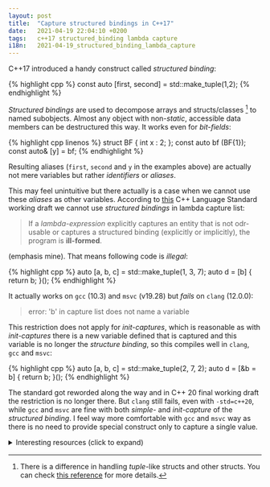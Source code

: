```yaml
---
layout: post
title:  "Capture structured bindings in C++17"
date:   2021-04-19 22:04:10 +0200
tags:   c++17 structured_binding lambda capture
i18n:   2021-04-19_structured_binding_lambda_capture
---
```

C++17 introduced a handy construct called *structured binding*:

{% highlight cpp %}
const auto [first, second] = std::make_tuple(1,2);
{% endhighlight %}

*Structured bindings* are used to decompose arrays and structs/classes [^1] to named subobjects. Almost any object with non-*static*, accessible data members can be destructured this way. It works even for *bit-fields*:

{% highlight cpp linenos %}
struct BF {
  int x : 2;
};
const auto bf (BF{1});
const auto& [y] = bf;
{% endhighlight %}

Resulting aliases (`first`, `second` and `y` in the examples above) are actually not mere variables but rather *identifiers* or *aliases*.

This may feel unintuitive but there actually is a case when we cannot use these *aliases* as other variables. According to [this][cpp17-wd-n4713] C++ Language Standard working draft we cannot use *structured bindings* in lambda capture list:

> If a *lambda-expression* explicitly captures an entity that is not odr-usable or captures a structured binding (explicitly or implicitly), the program is  **ill-formed**.

(emphasis mine). That means following code is *illegal*:

{% highlight cpp %}
auto [a, b, c] = std::make_tuple(1, 3, 7);
auto d = [b] { return b; }();
{% endhighlight %}

It actually works on `gcc` (10.3) and `msvc` (v19.28) but *fails* on `clang` (12.0.0):

> error: 'b' in capture list does not name a variable

This restriction does not apply for *init-captures*, which is reasonable as with *init-captures* there is a new variable defined that is captured and this variable is no longer the *structure binding*, so this compiles well in `clang`, `gcc` and `msvc`:

{% highlight cpp %}
auto [a, b, c] = std::make_tuple(2, 7, 2);
auto d = [&b = b] { return b; }();
{% endhighlight %}

The standard got reworded along the way and in C++ 20 final working draft the restriction is no longer there. But `clang` still fails, even with `-std=c++20`, while `gcc` and `msvc` are fine with both *simple-* and *init-capture* of the *structured binding*. I feel way more comfortable with `gcc` and `msvc` way as there is no need to provide special construct only to capture a single value.

<details markdown="1" style="margin-bottom:16px">
<summary>Interesting resources (click to expand)</summary>
- [C++ Language Standard working draft N4713][cpp17-wd-n4713] (2017-11-27)
- [C++20 Language Standard final working draft N4861][cpp20-wd-n4861] (2020-04-01)
- [Why structured bindings can't declare variables?](https://www.reddit.com/r/cpp_questions/comments/e1ralf/why_structured_bindings_cant_declare_variables/) a Reddit post
- [Lambda implicit capture fails with variable declared from structured binding](https://stackoverflow.com/questions/46114214/lambda-implicit-capture-fails-with-variable-declared-from-structured-binding) Stack overflow thread
- [Reference capture of structured bindings: a Public Proposal](http://www.open-std.org/jtc1/sc22/wg21/docs/papers/2019/p1381r1.html) (2019-02-22)
- [Changes between C++17 and C++20 DIS](http://www.open-std.org/jtc1/sc22/wg21/docs/papers/2020/p2131r0.html) "Improvements for structured bindings" listed here (2020-03-02)
- [A brief introduction to C++ structured binding](https://devblogs.microsoft.com/oldnewthing/20201014-00/?p=104367) by Raymond on [devblogs.microsoft.com](https://devblogs.microsoft.com)
</details>


[^1]: There is a difference in handling *tuple*-like structs and other structs. You can check [this reference][cppref_sb] for more details.


[cppref_sb]: https://en.cppreference.com/w/cpp/language/structured_binding
[cpp17-wd-n4713]: http://www.open-std.org/jtc1/sc22/wg21/docs/papers/2017/n4713.pdf
[cpp20-wd-n4861]: http://open-std.org/jtc1/sc22/wg21/docs/papers/2020/n4861.pdf
